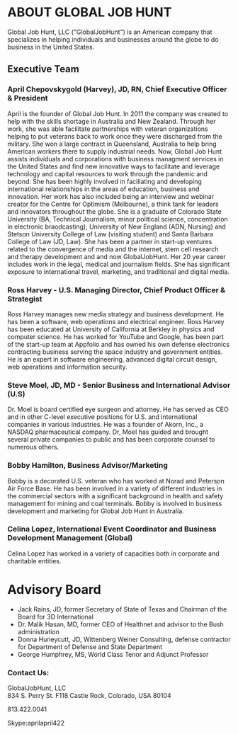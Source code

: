 # ABOUT GLOBAL JOB HUNT

Global Job Hunt, LLC ("GlobalJobHunt") is an American company that specializes in helping  individuals and businesses around the globe to do business in the United States. 

## Executive Team
### April Chepovskygold (Harvey), JD, RN, Chief Executive Officer & President
April is the founder of Global Job Hunt. In 2011 the company was created to help with the skills shortage in Australia and New Zealand. Through her work, she was able facilitate partnerships with veteran organizations helping to put veterans back to work once they were discharged from the military. She won a large contract in Queensland, Australia to help bring American workers there to supply industrial needs.  Now, Global Job Hunt assists individuals and corporations with business managment services in the United States and find new innovative ways to facilitate and leverage technology and capital resources to work through the pandemic and beyond. She has been highly involved in faciliating and developing international relationships in the areas of education, business and innovation. Her work has also included being an interview and webinar creator for the Centre for Optimism (Melbourne), a think tank for leaders and innovators throughout the globe. She is a graduate of Colorado State University (BA, Technical Journalism, minor political science, concentration in electronic braodcasting), University of New England (ADN, Nursing) and  Stetson University College of Law (visiting student) and Santa Barbara College of Law (JD, Law). She has been a partner in start-up ventures related to the convergence of media and the internet, stem cell research  and therapy development and  and now GlobalJobHunt.  Her 20 year career includes work in the legal, medical and journalism fields. She has significant exposure to international travel, marketing, and traditional and digital media. 

### Ross Harvey - U.S. Managing Director, Chief Product Officer & Strategist

Ross Harvey manages new media strategy and business development.  He has been a software, web operations and electrical engineer. Ross Harvey has been educated at University of California at Berkley in physics and computer science. He has worked for YouTube and Google, has been part of the start-up team at Appfolio and has owned his own defense electronics contracting business serving the space industry and government entities. He is an expert in  software engineering, advanced digital circuit design, web operations and information security.
           
### Steve Moel, JD, MD - Senior Business and International Advisor (U.S)

Dr. Moel is board certified eye surgeon and attorney. He has served as CEO and in other C-level executive positions for U.S. and international companies in various industries.  He was a founder of  Akorn, Inc., a NASDAQ pharmaceutical company.  Dr, Moel has guided and brought several private companies to public and has been corporate counsel to numerous others.

### Bobby Hamilton, Business Advisor/Marketing

Bobby is a decorated U.S. veteran who has worked at Norad and Peterson Air Force Base. He has been involved in a variety of different industries in the commercial sectors with a significant background in health and safety management for mining and coal terminals. Bobby is involved in business development and marketing for Global Job Hunt in Australia.


### Celina Lopez,  International Event Coordinator and Business Development Management (Global)
Celina Lopez  has worked in a variety of capacities both in corporate and charitable entities.


# Advisory Board

* Jack Rains, JD, former Secretary of State of Texas and Chairman of the Board for 3D International
* Dr. Malik Hasan, MD, former CEO of Healthnet and advisor to the Bush administration
* Donna Huneycutt, JD, Wittenberg Weiner Consulting, defense contractor for Department of Defense and State Department
* George Humphrey, MS, World Class Tenor and Adjunct Professor







### Contact Us:
GlobalJobHunt, LLC  
834 S. Perry St. F118 
Castle Rock, Colorado, USA   80104

813.422.0041 

Skype:aprilapril422


